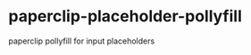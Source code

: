 paperclip-placeholder-pollyfill
===============================

paperclip pollyfill for input placeholders
